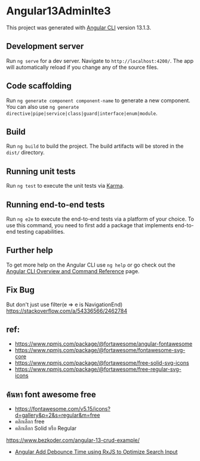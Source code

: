 # Angular13Adminlte3

This project was generated with [Angular CLI](https://github.com/angular/angular-cli) version 13.1.3.

## Development server

Run `ng serve` for a dev server. Navigate to `http://localhost:4200/`. The app will automatically reload if you change any of the source files.

## Code scaffolding

Run `ng generate component component-name` to generate a new component. You can also use `ng generate directive|pipe|service|class|guard|interface|enum|module`.

## Build

Run `ng build` to build the project. The build artifacts will be stored in the `dist/` directory.

## Running unit tests

Run `ng test` to execute the unit tests via [Karma](https://karma-runner.github.io).

## Running end-to-end tests

Run `ng e2e` to execute the end-to-end tests via a platform of your choice. To use this command, you need to first add a package that implements end-to-end testing capabilities.

## Further help

To get more help on the Angular CLI use `ng help` or go check out the [Angular CLI Overview and Command Reference](https://angular.io/cli) page.


## Fix Bug

But don't just use filter(e => e is NavigationEnd)
https://stackoverflow.com/a/54336566/2462784

## ref:
- https://www.npmjs.com/package/@fortawesome/angular-fontawesome
- https://www.npmjs.com/package/@fortawesome/fontawesome-svg-core
- https://www.npmjs.com/package/@fortawesome/free-solid-svg-icons
- https://www.npmjs.com/package/@fortawesome/free-regular-svg-icons

## ค้นหา font awesome free
- https://fontawesome.com/v5.15/icons?d=gallery&p=2&s=regular&m=free
- คลิกเลือก free
- คลิกเลือก Solid หรือ Regular


https://www.bezkoder.com/angular-13-crud-example/

- [Angular Add Debounce Time using RxJS  to Optimize Search Input](https://www.freakyjolly.com/angular-rxjs-debounce-time-optimize-search-for-server-response/)